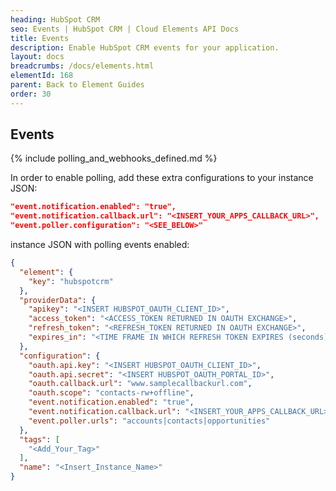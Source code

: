 ```yaml
---
heading: HubSpot CRM
seo: Events | HubSpot CRM | Cloud Elements API Docs
title: Events
description: Enable HubSpot CRM events for your application.
layout: docs
breadcrumbs: /docs/elements.html
elementId: 168
parent: Back to Element Guides
order: 30
---
```


## Events

{% include polling_and_webhooks_defined.md %}

In order to enable polling, add these extra configurations to your instance JSON:

```JSON
"event.notification.enabled": "true",
"event.notification.callback.url": "<INSERT_YOUR_APPS_CALLBACK_URL>",
"event.poller.configuration": "<SEE_BELOW>"
```

instance JSON with polling events enabled:

```JSON
{
  "element": {
    "key": "hubspotcrm"
  },
  "providerData": {
    "apikey": "<INSERT HUBSPOT_OAUTH_CLIENT_ID>",
    "access_token": "<ACCESS_TOKEN RETURNED IN OAUTH EXCHANGE>",
    "refresh_token": "<REFRESH_TOKEN RETURNED IN OAUTH EXCHANGE>",
    "expires_in": "<TIME FRAME IN WHICH REFRESH TOKEN EXPIRES (seconds)>"
  },
  "configuration": {
    "oauth.api.key": "<INSERT HUBSPOT_OAUTH_CLIENT_ID>",
    "oauth.api.secret": "<INSERT HUBSPOT_OAUTH_PORTAL_ID>",
    "oauth.callback.url": "www.samplecallbackurl.com",
    "oauth.scope": "contacts-rw+offline",
    "event.notification.enabled": "true",
    "event.notification.callback.url": "<INSERT_YOUR_APPS_CALLBACK_URL>",
    "event.poller.urls": "accounts|contacts|opportunities"
  },
  "tags": [
    "<Add_Your_Tag>"
  ],
  "name": "<Insert_Instance_Name>"
}
```
